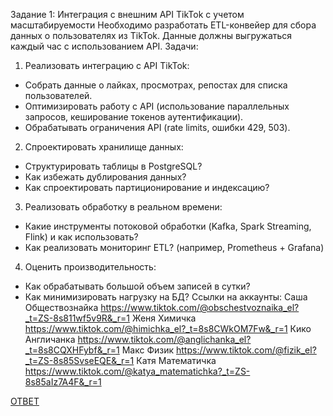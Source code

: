 Задание 1: Интеграция с внешним API TikTok с учетом масштабируемости
Необходимо разработать ETL-конвейер для сбора данных
о пользователях из TikTok. Данные должны выгружаться каждый час с использованием API.
Задачи:
1. Реализовать интеграцию с API TikTok:
* Собрать данные о лайках, просмотрах, репостах для списка пользователей.
* Оптимизировать работу с API (использование параллельных запросов, кеширование токенов аутентификации).
* Обрабатывать ограничения API (rate limits, ошибки 429, 503).
2. Спроектировать хранилище данных:
* Cтруктурировать таблицы в PostgreSQL?
* Как избежать дублирования данных?
* Как спроектировать партиционирование и индексацию?
3. Реализовать обработку в реальном времени:
* Какие инструменты потоковой обработки (Kafka, Spark Streaming, Flink) и как использовать?
* Как реализовать мониторинг ETL? (например, Prometheus + Grafana)
4. Оценить производительность:
* Как обрабатывать большой объем записей в сутки?
* Как минимизировать нагрузку на БД?
Ссылки на аккаунты: 
Саша Обществознайка
https://www.tiktok.com/@obschestvoznaika_el?_t=ZS-8s811wf5v9R&_r=1
Женя Химичка
https://www.tiktok.com/@himichka_el?_t=8s8CWkOM7Fw&_r=1
Кико Англичанка
https://www.tiktok.com/@anglichanka_el?_t=8s8CQXHFybf&_r=1
Макс Физик
https://www.tiktok.com/@fizik_el?_t=ZS-8s85SvseEQE&_r=1
Катя Математичка
https://www.tiktok.com/@katya_matematichka?_t=ZS-8s85aIz7A4F&_r=1

[ОТВЕТ](./task1/README.md)